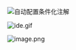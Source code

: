 ![自动配置条件化注解](http://upload-images.jianshu.io/upload_images/6331401-53ac30aca4c34f2d.png?imageMogr2/auto-orient/strip%7CimageView2/2/w/1240)



![ide.gif](http://upload-images.jianshu.io/upload_images/6331401-6b2ece0f5b4c597b.gif?imageMogr2/auto-orient/strip)



![image.png](http://upload-images.jianshu.io/upload_images/6331401-44b806bc3e8be63b.png?imageMogr2/auto-orient/strip%7CimageView2/2/w/1240)
